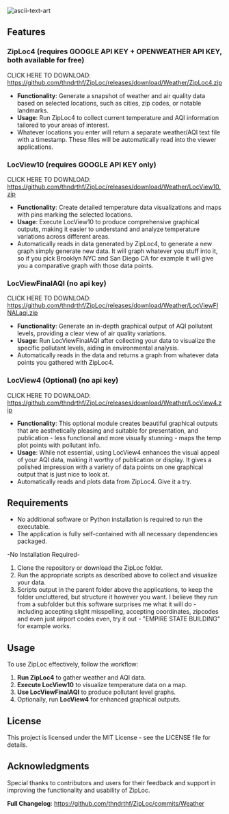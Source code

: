 ![ascii-text-art](https://github.com/user-attachments/assets/0bf985d8-eeb4-496f-977c-29a0687fa6ee)

## Features

### ZipLoc4 (**requires GOOGLE API KEY + OPENWEATHER API KEY**, both available for free)
CLICK HERE TO DOWNLOAD: https://github.com/thndrthf/ZipLoc/releases/download/Weather/ZipLoc4.zip
- **Functionality**: Generate a snapshot of weather and air quality data based on selected locations, such as cities, zip codes, or notable landmarks.
- **Usage**: Run ZipLoc4 to collect current temperature and AQI information tailored to your areas of interest.
- Whatever locations you enter will return a separate weather/AQI text file with a timestamp. These files will be automatically read into the viewer applications. 

### LocView10 (**requires GOOGLE API KEY only**)
CLICK HERE TO DOWNLOAD: https://github.com/thndrthf/ZipLoc/releases/download/Weather/LocView10.zip
- **Functionality**: Create detailed temperature data visualizations and maps with pins marking the selected locations.
- **Usage**: Execute LocView10 to produce comprehensive graphical outputs, making it easier to understand and analyze temperature variations across different areas. 
- Automatically reads in data generated by ZipLoc4, to generate a new graph simply generate new data. It will graph whatever you stuff into it, so if you pick Brooklyn NYC and San Diego CA for example it will give you a comparative graph with those data points. 

### LocViewFinalAQI (no api key)
CLICK HERE TO DOWNLOAD: https://github.com/thndrthf/ZipLoc/releases/download/Weather/LocViewFINALaqi.zip
- **Functionality**: Generate an in-depth graphical output of AQI pollutant levels, providing a clear view of air quality variations.
- **Usage**: Run LocViewFinalAQI after collecting your data to visualize the specific pollutant levels, aiding in environmental analysis.
- Automatically reads in the data and returns a graph from whatever data points you gathered with ZipLoc4.

### LocView4 (Optional) (no api key)
CLICK HERE TO DOWNLOAD: https://github.com/thndrthf/ZipLoc/releases/download/Weather/LocView4.zip
- **Functionality**: This optional module creates beautiful graphical outputs that are aesthetically pleasing and suitable for presentation, and publication - less functional and more visually stunning - maps the temp plot points with pollutant info. 
- **Usage**: While not essential, using LocView4 enhances the visual appeal of your AQI data, making it worthy of publication or display. It gives a polished impression with a variety of data points on one graphical output that is just nice to look at. 
- Automatically reads and plots data from ZipLoc4. Give it a try. 

## Requirements
- No additional software or Python installation is required to run the executable.
- The application is fully self-contained with all necessary dependencies packaged.

-No Installation Required-
1. Clone the repository or download the ZipLoc folder.
2. Run the appropriate scripts as described above to collect and visualize your data.
3. Scripts output in the parent folder above the applications, to keep the folder uncluttered, but structure it however you want. I believe they run from a subfolder but this software surprises me what it will do - including accepting slight misspelling, accepting coordinates, zipcodes and even just airport codes even, try it out - "EMPIRE STATE BUILDING" for example works. 

## Usage

To use ZipLoc effectively, follow the workflow:
1. **Run ZipLoc4** to gather weather and AQI data.
2. **Execute LocView10** to visualize temperature data on a map.
4. **Use LocViewFinalAQI** to produce pollutant level graphs.
5. Optionally, run **LocView4** for enhanced graphical outputs.

## License

This project is licensed under the MIT License - see the LICENSE file for details.

## Acknowledgments

Special thanks to contributors and users for their feedback and support in improving the functionality and usability of ZipLoc.

**Full Changelog**: https://github.com/thndrthf/ZipLoc/commits/Weather
